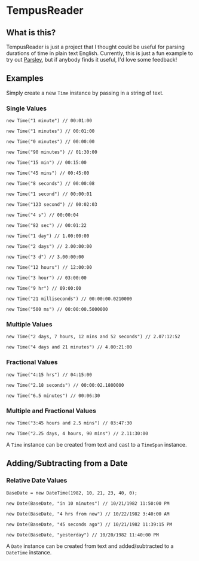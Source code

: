 # TempusReader

## What is this?

TempusReader is just a project that I thought could be useful for parsing durations of time in plain text English. Currently, this is just a fun example to try out [Parsley](https://github.com/plioi/parsley), but if anybody finds it useful, I'd love some feedback!

## Examples

Simply create a new `Time` instance by passing in a string of text.

<!--- TimeTests start -->
### Single Values
    new Time("1 minute") // 00:01:00

    new Time("1 minutes") // 00:01:00

    new Time("0 minutes") // 00:00:00

    new Time("90 minutes") // 01:30:00

    new Time("15 min") // 00:15:00

    new Time("45 mins") // 00:45:00

    new Time("8 seconds") // 00:00:08

    new Time("1 second") // 00:00:01

    new Time("123 second") // 00:02:03

    new Time("4 s") // 00:00:04

    new Time("82 sec") // 00:01:22

    new Time("1 day") // 1.00:00:00

    new Time("2 days") // 2.00:00:00

    new Time("3 d") // 3.00:00:00

    new Time("12 hours") // 12:00:00

    new Time("3 hour") // 03:00:00

    new Time("9 hr") // 09:00:00

    new Time("21 milliseconds") // 00:00:00.0210000

    new Time("500 ms") // 00:00:00.5000000

### Multiple Values
    new Time("2 days, 7 hours, 12 mins and 52 seconds") // 2.07:12:52

    new Time("4 days and 21 minutes") // 4.00:21:00

### Fractional Values
    new Time("4:15 hrs") // 04:15:00

    new Time("2.18 seconds") // 00:00:02.1800000

    new Time("6.5 minutes") // 00:06:30

### Multiple and Fractional Values
    new Time("3:45 hours and 2.5 mins") // 03:47:30

    new Time("2.25 days, 4 hours, 90 mins") // 2.11:30:00

<!--- TimeTests end -->

A `Time` instance can be created from text and cast to a `TimeSpan` instance.

## Adding/Subtracting from a Date

<!--- DateTests start -->
### Relative Date Values
    BaseDate = new DateTime(1982, 10, 21, 23, 40, 0);

    new Date(BaseDate, "in 10 minutes") // 10/21/1982 11:50:00 PM

    new Date(BaseDate, "4 hrs from now") // 10/22/1982 3:40:00 AM

    new Date(BaseDate, "45 seconds ago") // 10/21/1982 11:39:15 PM

    new Date(BaseDate, "yesterday") // 10/20/1982 11:40:00 PM

<!--- DateTests end -->

A `Date` instance can be created from text and added/subtracted to a `DateTime` instance.
